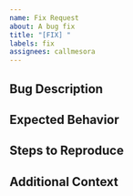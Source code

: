 ```yaml
---
name: Fix Request
about: A bug fix
title: "[FIX] "
labels: fix
assignees: callmesora
---
```


## Bug Description

## Expected Behavior

## Steps to Reproduce

## Additional Context
